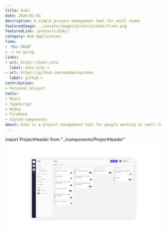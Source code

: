 ```yaml
---
title: Duks
date: 2020-01-01
description: A simple project management tool for small teams
featuredImage: ../assets/images/projects/duks/front.png
featuredLink: /projects/duks/
category: Web Application
time: 
- "Dec 2019"
- -> on going
links: 
- url: https://duks.site
  label: duks.site ⎋
- url: https://github.com/madsborup/duks
  label: github ⎋
contribution: 
- Personal project
tools: 
- React
- TypeScript
- Redux
- Firebase
- styled-components
about: Duks is a project management tool for people working in small teams. With Duks people can create projects, invite people and manage flows (time-boxed groups of tasks).
---
```

import ProjectHeader from "../components/ProjectHeader"

<ProjectHeader project={props.pageContext.frontmatter} />

![](../assets/images/projects/duks/front.png)